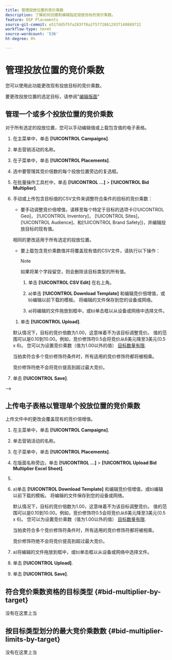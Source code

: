 ```yaml
---
title: 管理投放位置的竞价乘数
description: 了解如何创建和编辑指定投放目标的竞价乘数。
feature: DSP Placements
source-git-commit: e517dd5f5fa283ff8a2f57728612937148889732
workflow-type: tm+mt
source-wordcount: '536'
ht-degree: 0%

---
```


# 管理投放位置的竞价乘数


<!--

See if any of these procedures are implemented; may need to be edited and/or re-worded based on functionality/UI

-->

您可以使用此功能更改现有投放目标的竞价乘数。

要更改投放位置的选定目标，请参阅&quot;[编辑版面](/help/dsp/campaign-management/placements/placement-edit.md)“

## 管理一个或多个投放位置的竞价乘数

对于所有选定的投放位置，您可以手动编辑值或上载包含值的电子表格。

1. 在主菜单中，单击 **[!UICONTROL Campaigns]**.

1. 单击营销活动的名称。

1. 在子菜单中，单击 **[!UICONTROL Placements]**.

1. 选中要管理其竞价倍数的每个投放位置旁边的复选框。

1. 在批量操作工具栏中，单击 **[!UICONTROL ...]** > **[!UICONTROL Bid Multiplier]**.

1. 手动或上传包含目标值的CSV文件来调整符合条件的目标的竞价乘数：

   * 要手动调整竞价倍增值，请移至每个特定于目标的选项卡([!UICONTROL Geo]， [!UICONTROL Inventory]， [!UICONTROL Sites]， [!UICONTROL Audience]、和[!UICONTROL Brand Safety])，并编辑投放目标的现有值。

   相同的更改适用于所有选定的投放位置。

   * 要上载包含竞价乘数值并将覆盖现有值的CSV文件，请执行以下操作：

     >[!NOTE]
     >
     >如果将某个字段留空，则会删除该目标类型的所有值。<!-- Verify and re-word if needed. I'm not sure if you'll be able to have multiple data rows (one per placement) or if there only one data row is applicable for all. -->

      1. 单击 **[!UICONTROL CSV Edit]** 在右上角。

      1. a)单击 **[!UICONTROL Download Template]** 和编辑竞价倍增值，或b)编辑以前下载的模板。 将编辑的文件保存到您的设备或网络。

      1. a)将编辑的文件拖放到框中，或b)单击框以从设备或网络中选择文件。

   1. 单击 **[!UICONTROL Upload]**.

   默认情况下，目标的竞价倍数为1.00，这意味着不为该目标调整竞价。 值的范围可以是0.10到10.00。例如，竞价修饰符0.5会将竞价从6美元降至3美元(0.5 x 6)。 您可以为设置竞价乘数（值为1.00以外的值） [目标数量有限](#bid-multiplier-limits-by-target).

   当拍卖符合多个竞价修饰符条件时，所有适用的竞价修饰符都将被相乘。

   竞价修饰符绝不会将竞价提高到超过最大竞价。

1. 单击 **[!UICONTROL Save]**.

-->

## 上传电子表格以管理单个投放位置的竞价乘数<!-- Is this still going to exist independently, or will you just do this via the "Bid Multiplier" option in the main context menu for placements? If both options, then reword headings for distinction -->

上传文件中的更改会覆盖现有的竞价倍增值。<!-- what if you delete a row? -->

1. 在主菜单中，单击 **[!UICONTROL Campaigns]**.

1. 单击营销活动的名称。

1. 在子菜单中，单击 **[!UICONTROL Placements]**.

1. 在版面名称旁边，单击  **[!UICONTROL ...]** > **[!UICONTROL Upload Bid Multiplier Excel Sheet]**.

1. 
   <!-- Verify the rest of these steps. -->

1. a)单击 **[!UICONTROL Download Template]** 和编辑竞价倍增值，或b)编辑以前下载的模板。 将编辑的文件保存到您的设备或网络。

   默认情况下，目标的竞价倍数为1.00，这意味着不为该目标调整竞价。 值的范围可以是0.10到10.00。例如，竞价修饰符0.5会将竞价从6美元降至3美元(0.5 x 6)。 您可以为设置竞价乘数（值为1.00以外的值） [目标数量有限](#bid-multiplier-limits-by-target).

   当拍卖符合多个竞价修饰符条件时，所有适用的竞价修饰符都将被相乘。

   竞价修饰符绝不会将竞价提高到超过最大竞价。

1. a)将编辑的文件拖放到框中，或b)单击框以从设备或网络中选择文件。

1. 单击 **[!UICONTROL Upload]**.

1. 单击 **[!UICONTROL Save]**.

## 符合竞价乘数资格的目标类型 {#bid-multiplier-by-target}

没有在这里上当

## 按目标类型划分的最大竞价乘数数 {#bid-multiplier-limits-by-target}

没有在这里上当

<!--

>[!MORELIKETHIS]
>
>* [About Placement Management](placement-about.md)
>* [Edit Placements](placement-edit.md)
>* [View the Change Log for a Placement](placement-change-log.md)
>* [Placement Settings](placement-settings.md)
 -->
